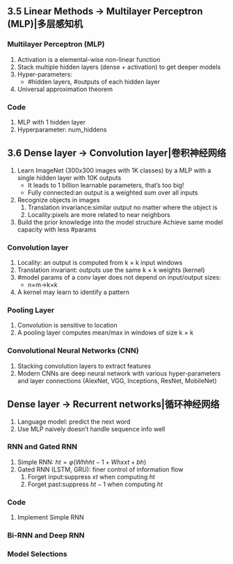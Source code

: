 ## 3.5 Linear Methods → Multilayer Perceptron (MLP)|多层感知机
### Multilayer Perceptron (MLP)
1. Activation is a elemental-wise non-linear function
2. Stack multiple hidden layers (dense + activation) to get deeper models
3. Hyper-parameters: 
    - #hidden layers, #outputs of each hidden layer
4. Universal approximation theorem
### Code
1. MLP with 1 hidden layer
2. Hyperparameter: num_hiddens

## 3.6 Dense layer → Convolution layer|卷积神经网络
1. Learn ImageNet (300x300 images with 1K classes) by a MLP with a single hidden layer with 10K outputs
    - It leads to 1 billion learnable parameters, that’s too big!
    - Fully connected:an output is a weighted sum over all inputs
2. Recognize objects in images
   1. Translation invariance:similar output no matter where the object is
   2. Locality:pixels are more related to near neighbors
3. Build the prior knowledge into the model structure
    Achieve same model capacity with less #params
### Convolution layer
1. Locality: an output is computed from k × k input windows
2. Translation invariant: outputs use the same k × k weights (kernel)
3. #model params of a conv layer does not depend on input/output sizes:
    - n×m→k×k
4. A kernel may learn to identify a pattern
### Pooling Layer
1. Convolution is sensitive to location
2. A pooling layer computes mean/max in windows of size k × k
### Convolutional Neural Networks (CNN)
1. Stacking convolution layers to extract features
2. Modern CNNs are deep neural network with various hyper-parameters and layer connections (AlexNet, VGG, Inceptions, ResNet, MobileNet)


## Dense layer → Recurrent networks|循环神经网络
1. Language model: predict the next word
2. Use MLP naively doesn’t handle sequence info well
### RNN and Gated RNN
1. Simple RNN: $ht = φ(Whhht−1 + Whxxt + bh)$
2. Gated RNN (LSTM, GRU): finer control of information flow
   1. Forget input:suppress $xt$ when computing $ht$
   2. Forget past:suppress $ht−1$ when computing $ht$
### Code
1. Implement Simple RNN
### Bi-RNN and Deep RNN
### Model Selections













